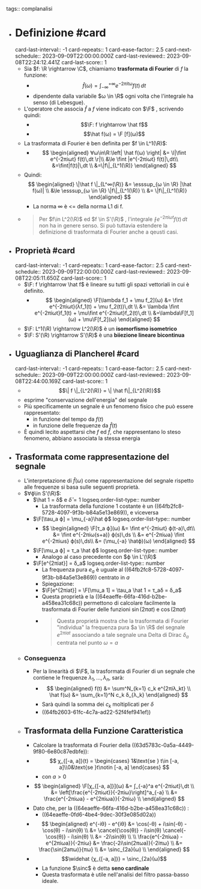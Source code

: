 tags:: complanalisi

- # Definizione #card
  card-last-interval:: -1
  card-repeats:: 1
  card-ease-factor:: 2.5
  card-next-schedule:: 2023-09-09T22:00:00.000Z
  card-last-reviewed:: 2023-09-08T22:24:12.441Z
  card-last-score:: 1
	- Sia $f: \R \rightarrow \C$, chiamiamo **trasformata di Fourier** di $f$ la funzione:
		- $$\hat{f}(ω) = ∫_{-∞}^{+∞} e^{-2πitω}f(t)\,dt$$
		- dipendente dalla variabile $ω \in \R$ ogni volta che l'integrale ha senso (di Lebesgue).
	- L'operatore che associa $\hat f$ a $f$ viene indicato con $\F$ , scrivendo quindi:
		- $$\F: f \rightarrow \hat f$$
		- $$\hat f(ω) = \F [f](ω)$$
	- La trasformata di Fourier è ben definita per $f \in L^1(\R)$:
		- $$
		  \begin{aligned}
		  ∀ω\in\R:\left| \hat f(ω) \right| &= \l|\fint e^{-2πiωt} f(t)\,dt \r|\\
		  &\le \fint |e^{-2πiωt} f(t)|\,dt\\
		  &=\fint|f(t)|\,dt \\
		  &=\|f\|_{L^1(\R)}
		  \end{aligned}
		  $$
	- Quindi:
	  $$
	   \begin{aligned}
	   \|\hat f \|_{L^∞(\R)} &= \esssup_{ω \in \R} |\hat f(ω)| \\
	   &\le \esssup_{ω \in \R} \|f\|_{L^1(\R)} \\
	   &= \|f\|_{L^1(\R)}
	   \end{aligned}
	  $$
		- La norma ∞ è <= della norma L1 di f.
	- > Per $f\in L^2(\R)$ ed $f \in S'(\R)$ , l'integrale $\fint e^{-2πiωt}f(t)\,dt$ non ha in genere senso. Si può tuttavia estendere la definizione di trasformata di Fourier anche a qeusti casi.
- ## Proprietà #card
  card-last-interval:: -1
  card-repeats:: 1
  card-ease-factor:: 2.5
  card-next-schedule:: 2023-09-09T22:00:00.000Z
  card-last-reviewed:: 2023-09-08T22:05:11.650Z
  card-last-score:: 1
	- $\F: f \rightarrow \hat f$ è lineare su tutti gli spazi vettoriali in cui è definito.
		- $$
		  \begin{aligned}
		  \F[\lambda f_1 + \mu f_2](ω) &= \fint e^{-2πiωt}(λf_1(t) + \mu f_2(t))\,dt \\
		  &=
		  \lambda \fint e^{-2πiωt}f_1(t) + \mu\fint e^{-2πiωt}f_2(t)\,dt \\
		  &=\lambda\F[f_1](ω) + \mu\F[f_2](ω)
		  \end{aligned}
		  $$
	- $\F: L^1(\R) \rightarrow L^2(\R)$ è un **isomorfismo isometrico**
	- $\F: S'(\R) \rightarrow S'(\R)$ è una **biiezione lineare bicontinua**
- ## Uguaglianza di Plancherel #card
  card-last-interval:: -1
  card-repeats:: 1
  card-ease-factor:: 2.5
  card-next-schedule:: 2023-09-09T22:00:00.000Z
  card-last-reviewed:: 2023-09-08T22:44:00.169Z
  card-last-score:: 1
	- $$\| f \|_{L^2(\R)} = \| \hat f\|_{L^2(\R)}$$
	- esprime "conservazione dell'energia" del segnale
	- Più specificamente un segnale è un fenomeno fisico che può essere rappresentato:
		- in funzione del tempo da $f(t)$
		- in funzione delle frequenze da $\hat f(t)$
	- È quindi lecito aspettarsi che $f$ ed $\hat f$, che rappresentano lo steso fenomeno, abbiano associata la stessa energia
- ## Trasformata come rappresentazione del segnale
	- L'interpretazione di $\hat f(ω)$ come rappresentazione del segnale rispetto alle frequenze si basa sulle seguenti proprietà.
	- $∀ϕ\in S'(\R)$:
		- $\hat 1 = δ$ e $\hat δ = 1$
		  logseq.order-list-type:: number
			- La trasformata della funzione 1 costante è un ((64fb2fc8-5728-4097-9f3b-b84a5e13e869)), e viceversa
		- $\F[\tau_a ϕ] = \mu_{-a}\hat ϕ$
		  logseq.order-list-type:: number
			- $$
			  \begin{aligned}
			  \F[τ_a ϕ](ω) &= \fint e^{-2πiωt} ϕ(t-a)\,dt\\
			  &= \fint e^{-2πiω(s+a)} ϕ(s)\,ds \\
			  &= e^{-2πiωa} \fint e^{-2πiωs} ϕ(s)\,ds\\
			  &= (\mu_{-a} \hatϕ)(ω)
			  \end{aligned}
			  $$
		- $\F[\mu_a ϕ] = τ_a \hat ϕ$
		  logseq.order-list-type:: number
			- Analogo al caso precedente con $ϕ \in L'(\R)$
		- $\F[e^{2πiat}] = δ_a$
		  logseq.order-list-type:: number
			- La frequenza pura $e_a$ è uguale al ((64fb2fc8-5728-4097-9f3b-b84a5e13e869)) centrato in $a$
			- Spiegazione:
			- $\F[e^{2πiat}] = \F[\mu_a 1] = \tau_a \hat 1 = τ_aδ = δ_a$
			- Questa proprietà e la ((64eaeffe-66fa-416d-b2be-a458ea31c68c)) permettono di calcolare facilmente la trasformata di Fourier delle funzioni $\sin(2πat)$ e $\cos(2πat)$
			- > Questa proprietà mostra che la trasformata di Fourier "individua" la frequenza pura $a \in \R$ del segnale $e^{2πiat}$ associando a tale segnale una Delta di Dirac $δ_a$ centrata nel punto $ω = a$
	- ### Conseguenza
		- Per la linearità di $\F$, la trasformata di Fourier di un segnale che contiene le frequenze $λ_1, …, λ_n$, sarà:
			- $$
			  \begin{aligned}
			  f(t) &= \sum^N_{k=1} c_k e^{2πiλ_kt} \\
			  \hat f(ω) &= \sum_{k=1}^N c_k δ_{λ_k}
			  \end{aligned}
			  $$
			- Sarà quindi la somma dei $c_k$ moltiplicati per $δ$
			- ((64fb2603-61fc-4c7a-ad22-52f4fef941ef))
	- ## Trasformata della Funzione Caratteristica
		- Calcolare la trasformata di Fourier della ((63d5783c-0a5a-4449-9f80-6e80c87edbfe)):
		- $$
		  χ_{[-a, a]}(t) = \begin{cases} 1&\text{se } t\in [-a, a]\\0&\text{se }t\notin [-a, a] \end{cases}
		  $$
			- con $a > 0$
		- $$
		  \begin{aligned}
		  \F[χ_{[-a, a]}](ω) &= ∫_{-a}^a e^{-2πiωt}\,dt \\
		  &= \left[\frac{e^{-2πiωt}}{-2πiω}\right]^a_{-a} \\
		  &= \frac{e^{-2πiωa} - e^{2πiωa}}{-2πiω} \\
		  \end{aligned}
		  $$
		- Dato che, per la ((64eaeffe-66fa-416d-b2be-a458ea31c68c)) :
			- ((64eaeffe-0fd6-4be4-9dec-30f3e085d02a))
		- $$
		  \begin{aligned}
		  e^{-iθ} - e^{iθ} &=
		  \cos(-θ) + i\sin(-θ) - \cos(θ) - i\sin(θ) \\
		  &=
		  \cancel{\cos(θ)} - i\sin(θ) \cancel{-\cos(θ)} - i\sin(θ) \\
		  &= -2i\sin(θ) \\ \\
		  \frac{e^{-2πiωa} - e^{2πiωa}}{-2πiω} &= \frac{-2i\sin(2πωa)}{-2iπω} \\
		  &= \frac{\sin(2aπω)}{πω} \\
		  &= \sinc_{2a}(ω) \\
		  \end{aligned}
		  $$
		- $$\widehat {χ_{[-a, a]}} = \sinc_{2a}(ω)$$
			- La funzione $\sinc$ è detta **seno cardinale**
			- Questa trasformata è utile nell'analisi del filtro passa-basso ideale.